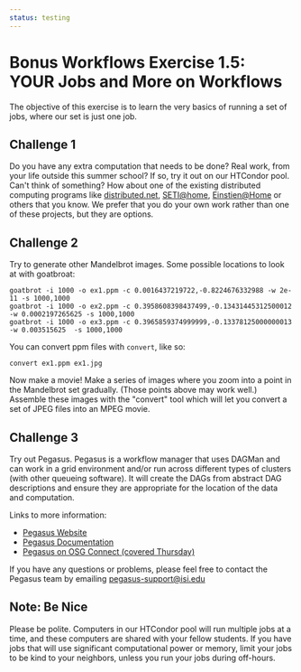 ```yaml
---
status: testing
---
```


<style type="text/css">
  pre em { font-style: normal; background-color: yellow; }
  pre strong { font-style: normal; font-weight: bold; color: \#008; }
</style>

# Bonus Workflows Exercise 1.5: YOUR Jobs and More on Workflows

The objective of this exercise is to learn the very basics of running a set of jobs, where our set is just one job.

Challenge 1
-----------

Do you have any extra computation that needs to be done? Real work, from your life outside this summer school? If so, try it out on our HTCondor pool. Can't think of something? How about one of the existing distributed computing programs like [distributed.net](http://www.distributed.net), [SETI@home](http://setiathome.ssl.berkeley.edu/), [Einstien@Home](http://www.einsteinathome.org/) or others that you know. We prefer that you do your own work rather than one of these projects, but they are options.

Challenge 2
-----------

Try to generate other Mandelbrot images. Some possible locations to look at with goatbroat:

``` console
goatbrot -i 1000 -o ex1.ppm -c 0.0016437219722,-0.8224676332988 -w 2e-11 -s 1000,1000
goatbrot -i 1000 -o ex2.ppm -c 0.3958608398437499,-0.13431445312500012 -w 0.0002197265625 -s 1000,1000
goatbrot -i 1000 -o ex3.ppm -c 0.3965859374999999,-0.13378125000000013 -w 0.003515625  -s 1000,1000
```

You can convert ppm files with `convert`, like so:

``` console
convert ex1.ppm ex1.jpg
```

Now make a movie! Make a series of images where you zoom into a point in the Mandelbrot set gradually. (Those points above may work well.) Assemble these images with the "convert" tool which will let you convert a set of JPEG files into an MPEG movie.

Challenge 3
-----------

Try out Pegasus. Pegasus is a workflow manager that uses DAGMan and can work in a grid environment and/or run across different types of clusters (with other queueing software). It will create the DAGs from abstract DAG descriptions and ensure they are appropriate for the location of the data and computation.

Links to more information:

-   [Pegasus Website](https://pegasus.isi.edu)
-   [Pegasus Documentation](https://pegasus.isi.edu/documentation)
-   [Pegasus on OSG Connect (covered Thursday)](https://support.opensciencegrid.org/support/solutions/articles/5000639789-pegasus)

If you have any questions or problems, please feel free to contact the Pegasus team by emailing <pegasus-support@isi.edu>

Note: Be Nice
-------------

Please be polite. Computers in our HTCondor pool will run multiple jobs at a time, and these computers are shared with your fellow students. If you have jobs that will use significant computational power or memory, limit your jobs to be kind to your neighbors, unless you run your jobs during off-hours.

